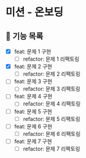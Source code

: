 # 미션 - 온보딩

## 📃 기능 목록

- [x] feat: 문제 1 구현
  - [ ] refactor: 문제 1 리팩토링
- [x] feat: 문제 2 구현
  - [ ] refactor: 문제 2 리팩토링
- [ ] feat: 문제 3 구현
  - [ ] refactor: 문제 3 리팩토링
- [ ] feat: 문제 4 구현
  - [ ] refactor: 문제 4 리팩토링
- [ ] feat: 문제 5 구현
  - [ ] refactor: 문제 5 리팩토링
- [ ] feat: 문제 6 구현
  - [ ] refactor: 문제 6 리팩토링
- [ ] feat: 문제 7 구현
  - [ ] refactor: 문제 7 리팩토링
